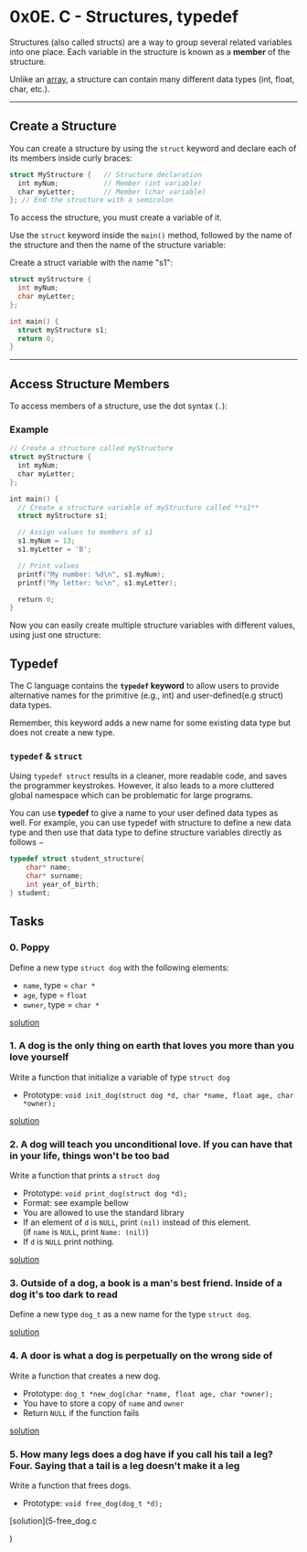 # 0x0E. C - Structures, typedef

Structures (also called structs) are a way to group several related variables into one place. Each variable in the structure is known as a **member** of the structure.

Unlike an [array](https://www.w3schools.com/c/c_arrays.php), a structure can contain many different data types (int, float, char, etc.).

---

## Create a Structure

You can create a structure by using the `struct` keyword and declare each of its members inside curly braces:

```c
struct MyStructure {   // Structure declaration  
  int myNum;           // Member (int variable)  
  char myLetter;       // Member (char variable)  
}; // End the structure with a semicolon
```

To access the structure, you must create a variable of it.

Use the `struct` keyword inside the `main()` method, followed by the name of the structure and then the name of the structure variable:

Create a struct variable with the name "s1":

```c
struct myStructure {  
  int myNum;  
  char myLetter;  
};

int main() {  
  struct myStructure s1;
  return 0;  
}
```

---

## Access Structure Members

To access members of a structure, use the dot syntax (`.`):

### Example

```c
// Create a structure called myStructure  
struct myStructure {  
  int myNum;  
  char myLetter;  
};

int main() {  
  // Create a structure variable of myStructure called **s1**  
  struct myStructure s1;

  // Assign values to members of s1  
  s1.myNum = 13;  
  s1.myLetter = 'B';

  // Print values  
  printf("My number: %d\n", s1.myNum);  
  printf("My letter: %c\n", s1.myLetter);

  return 0;  
}
```

Now you can easily create multiple structure variables with different values, using just one structure:

## Typedef

The C language contains the **`typedef` keyword** to allow users to provide alternative names for the primitive (e.g.,​ int) and user-defined​ (e.g struct) data types.

Remember, this keyword adds a new name for some existing data type but does not create a new type.

### `typedef` & `struct`

Using `typedef struct` results in a cleaner, more readable code, and saves the programmer keystrokes​. However, it also leads to a more cluttered global namespace which can be problematic for large programs.



You can use **typedef** to give a name to your user defined data types as well. For example, you can use typedef with structure to define a new data type and then use that data type to define structure variables directly as follows −

```c
typedef struct student_structure{
    char* name;
    char* surname;
    int year_of_birth;
} student;
```



## Tasks

### 0. Poppy

Define a new type `struct dog` with the following elements:

- `name`, type = `char *`
- `age`, type = `float`
- `owner`, type = `char *`

[solution](dog.h)

### 1. A dog is the only thing on earth that loves you more than you love yourself

Write a function that initialize a variable of type `struct dog`

- Prototype: `void init_dog(struct dog *d, char *name, float age, char *owner);`

[solution](1-init-dog.c)

### 2. A dog will teach you unconditional love. If you can have that in your life, things won't be too bad

Write a function that prints a `struct dog`

- Prototype: `void print_dog(struct dog *d);`
- Format: see example bellow
- You are allowed to use the standard library
- If an element of `d` is `NULL`, print `(nil)` instead of this element. (if `name` is `NULL`, print `Name: (nil)`)
- If `d` is `NULL` print nothing.

[solution](2-print_dog.c)

### 3. Outside of a dog, a book is a man's best friend. Inside of a dog it's too dark to read

Define a new type `dog_t` as a new name for the type `struct dog`.

[solution](dog.h)

### 4. A door is what a dog is perpetually on the wrong side of

Write a function that creates a new dog.

- Prototype: `dog_t *new_dog(char *name, float age, char *owner);`
- You have to store a copy of `name` and `owner`
- Return `NULL` if the function fails

[solution](4-new_dog.c)

### 5. How many legs does a dog have if you call his tail a leg? Four. Saying that a tail is a leg doesn't make it a leg

Write a function that frees dogs.

- Prototype: `void free_dog(dog_t *d);`

[solution](5-free_dog.c

)